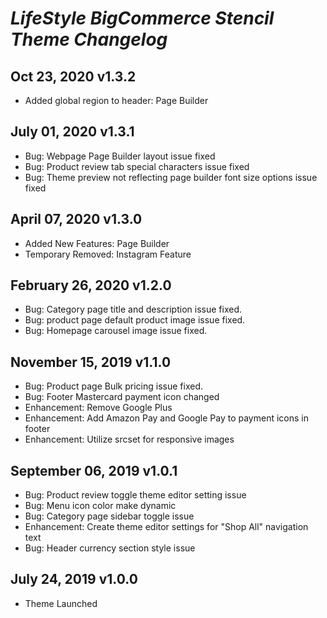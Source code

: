 # *LifeStyle BigCommerce Stencil Theme Changelog*

## Oct 23, 2020 v1.3.2

- Added global region to header: Page Builder

## July 01, 2020 v1.3.1

- Bug: Webpage Page Builder layout issue fixed
- Bug: Product review tab special characters issue fixed
- Bug: Theme preview not reflecting page builder font size options issue fixed   

## April 07, 2020 v1.3.0

- Added New Features: Page Builder
- Temporary Removed: Instagram Feature

## February 26, 2020 v1.2.0

- Bug: Category page title and description issue fixed.
- Bug: product page default product image issue fixed.
- Bug: Homepage carousel image issue fixed.

## November 15, 2019 v1.1.0

- Bug: Product page Bulk pricing issue fixed.
- Bug: Footer Mastercard payment icon changed
- Enhancement: Remove Google Plus
- Enhancement: Add Amazon Pay and Google Pay to payment icons in footer
- Enhancement: Utilize srcset for responsive images

## September 06, 2019 v1.0.1
- Bug: Product review toggle theme editor setting issue
- Bug: Menu icon color make dynamic
- Bug: Category page sidebar toggle issue
- Enhancement: Create theme editor settings for "Shop All" navigation text
- Bug: Header currency section style issue

## July 24, 2019 v1.0.0
- Theme Launched
